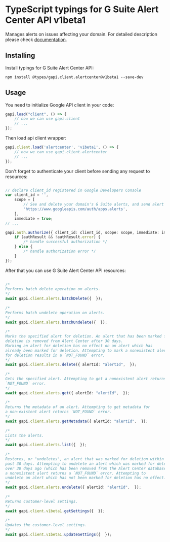 # TypeScript typings for G Suite Alert Center API v1beta1
Manages alerts on issues affecting your domain.
For detailed description please check [documentation](https://developers.google.com/admin-sdk/alertcenter/).

## Installing

Install typings for G Suite Alert Center API:
```
npm install @types/gapi.client.alertcenter@v1beta1 --save-dev
```

## Usage

You need to initialize Google API client in your code:
```typescript
gapi.load("client", () => { 
    // now we can use gapi.client
    // ... 
});
```

Then load api client wrapper:
```typescript
gapi.client.load('alertcenter', 'v1beta1', () => {
    // now we can use gapi.client.alertcenter
    // ... 
});
```

Don't forget to authenticate your client before sending any request to resources:
```typescript

// declare client_id registered in Google Developers Console
var client_id = '',
    scope = [     
        // See and delete your domain's G Suite alerts, and send alert feedback
        'https://www.googleapis.com/auth/apps.alerts',
    ],
    immediate = true;
// ...

gapi.auth.authorize({ client_id: client_id, scope: scope, immediate: immediate }, authResult => {
    if (authResult && !authResult.error) {
        /* handle successful authorization */
    } else {
        /* handle authorization error */
    }
});            
```

After that you can use G Suite Alert Center API resources:

```typescript 
    
/* 
Performs batch delete operation on alerts.  
*/
await gapi.client.alerts.batchDelete({  }); 
    
/* 
Performs batch undelete operation on alerts.  
*/
await gapi.client.alerts.batchUndelete({  }); 
    
/* 
Marks the specified alert for deletion. An alert that has been marked for
deletion is removed from Alert Center after 30 days.
Marking an alert for deletion has no effect on an alert which has
already been marked for deletion. Attempting to mark a nonexistent alert
for deletion results in a `NOT_FOUND` error.  
*/
await gapi.client.alerts.delete({ alertId: "alertId",  }); 
    
/* 
Gets the specified alert. Attempting to get a nonexistent alert returns
`NOT_FOUND` error.  
*/
await gapi.client.alerts.get({ alertId: "alertId",  }); 
    
/* 
Returns the metadata of an alert. Attempting to get metadata for
a non-existent alert returns `NOT_FOUND` error.  
*/
await gapi.client.alerts.getMetadata({ alertId: "alertId",  }); 
    
/* 
Lists the alerts.  
*/
await gapi.client.alerts.list({  }); 
    
/* 
Restores, or "undeletes", an alert that was marked for deletion within the
past 30 days. Attempting to undelete an alert which was marked for deletion
over 30 days ago (which has been removed from the Alert Center database) or
a nonexistent alert returns a `NOT_FOUND` error. Attempting to
undelete an alert which has not been marked for deletion has no effect.  
*/
await gapi.client.alerts.undelete({ alertId: "alertId",  }); 
    
/* 
Returns customer-level settings.  
*/
await gapi.client.v1beta1.getSettings({  }); 
    
/* 
Updates the customer-level settings.  
*/
await gapi.client.v1beta1.updateSettings({  });
```
